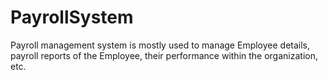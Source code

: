 # PayrollSystem
Payroll management system is mostly used to manage Employee details, payroll reports of the Employee, their performance within the organization, etc.
